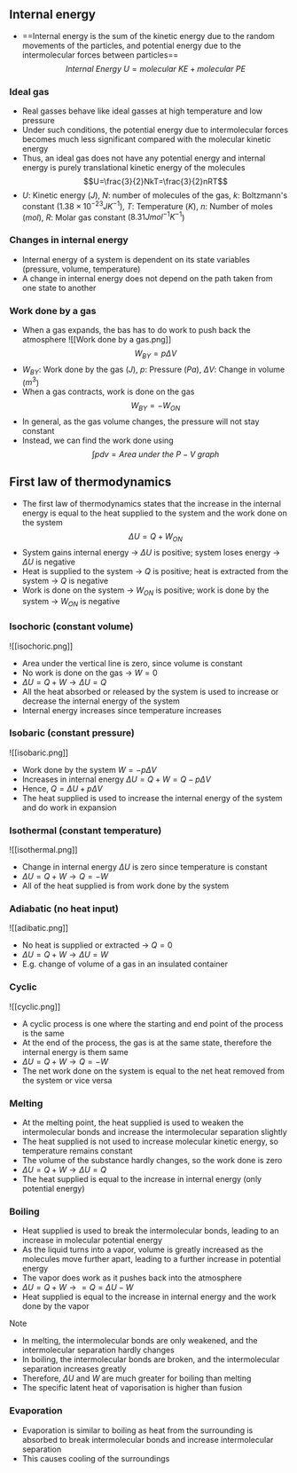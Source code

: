 ## Internal energy
- ==Internal energy is the sum of the kinetic energy due to the random movements of the particles, and potential energy due to the intermolecular forces between particles==
  $$Internal\ Energy\ U = molecular\ KE + molecular\ PE$$
### Ideal gas
 - Real gasses behave like ideal gasses at high temperature and low pressure
 - Under such conditions, the potential energy due to intermolecular forces becomes much less significant compared with the molecular kinetic energy
 - Thus, an ideal gas does not have any potential energy and internal energy is purely translational kinetic energy of the molecules
  $$U=\frac{3}{2}NkT=\frac{3}{2}nRT$$
- $U$: Kinetic energy ($J$), $N$: number of molecules of the gas, $k$: Boltzmann's constant ($1.38\times10^{-23}JK^{-1}$), $T$: Temperature ($K$), $n$: Number of moles ($mol$), $R$: Molar gas constant ($8.31Jmol^{-1}K^{-1}$)
### Changes in internal energy
- Internal energy of a system is dependent on its state variables (pressure, volume, temperature)
- A change in internal energy does not depend on the path taken from one state to another
### Work done by a gas
- When a gas expands, the bas has to do work to push back the atmosphere
  ![[Work done by a gas.png]]
$$W_{BY} = p\Delta V$$
- $W_{BY}$: Work done by the gas ($J$), $p$: Pressure ($Pa$), $\Delta V$: Change in volume ($m^3$)
- When a gas contracts, work is done on the gas
  $$W_{BY} = -W_{ON}$$
- In general, as the gas volume changes, the pressure will not stay constant
- Instead, we can find the work done using $$\int{p}dv= Area\ under\ the\ P-V\ graph$$
## First law of thermodynamics
- The first law of thermodynamics states that the increase in the internal energy is equal to the heat supplied to the system and the work done on the system
  $$\Delta U=Q+W_{ON}$$
- System gains internal energy -> $\Delta U$ is positive; system loses energy -> $\Delta U$ is negative
- Heat is supplied to the system -> $Q$ is positive; heat is extracted from the system -> $Q$ is negative
- Work is done on the system -> $W_{ON}$ is positive; work is done by the system -> $W_{ON}$ is negative
### Isochoric (constant volume)
![[isochoric.png]]
- Area under the vertical line is zero, since volume is constant
- No work is done on the gas -> $W=0$
- $\Delta U = Q + W \rightarrow \Delta U = Q$
- All the heat absorbed or released by the system is used to increase or decrease the internal energy of the system
- Internal energy increases since temperature increases
### Isobaric (constant pressure)
![[isobaric.png]]
- Work done by the system $W =-p\Delta V$
- Increases in internal energy $\Delta U=Q+W=Q-p\Delta V$
- Hence, $Q=\Delta U+p\Delta V$
- The heat supplied is used to increase the internal energy of the system and do work in expansion
### Isothermal (constant temperature)
![[isothermal.png]]
- Change in internal energy $\Delta U$ is zero since temperature is constant
- $\Delta U=Q+W\rightarrow Q = -W$
- All of the heat supplied is from work done by the system
### Adiabatic (no heat input)
![[adibatic.png]]
- No heat is supplied or extracted -> $Q = 0$ 
- $\Delta U=Q+W \rightarrow \Delta U=W$
- E.g. change of volume of a gas in an insulated container
### Cyclic
![[cyclic.png]]
- A cyclic process is one where the starting and end point of the process is the same
- At the end of the process, the gas is at the same state, therefore the internal energy is them same
- $\Delta U=Q+W\rightarrow Q = -W$
- The net work done on the system is equal to the net heat removed from the system or vice versa
### Melting
- At the melting point, the heat supplied is used to weaken the intermolecular bonds and increase the intermolecular separation slightly
- The heat supplied is not used to increase molecular kinetic energy, so temperature remains constant
- The volume of the substance hardly changes, so the work done is zero
- $\Delta U= Q+W\rightarrow\Delta U=Q$
- The heat supplied is equal to the increase in internal energy (only potential energy)
### Boiling
- Heat supplied is used to break the intermolecular bonds, leading to an increase in molecular potential energy
- As the liquid turns into a vapor, volume is greatly increased as the molecules move further apart, leading to a further increase in potential energy
- The vapor does work as it pushes back into the atmosphere
- $\Delta U = Q + W  \rightarrow = Q = \Delta U - W$
- Heat supplied is equal to the increase in internal energy and the work done by the vapor

>[!NOTE]
>- In melting, the intermolecular bonds are only weakened, and the intermolecular separation hardly changes
>- In boiling, the intermolecular bonds are broken, and the intermolecular separation increases greatly
>- Therefore, $\Delta U$ and $W$ are much greater for boiling than melting
>- The specific latent heat of vaporisation is higher than fusion

### Evaporation
- Evaporation is similar to boiling as heat from the surrounding is absorbed to break intermolecular bonds and increase intermolecular separation
- This causes cooling of the surroundings